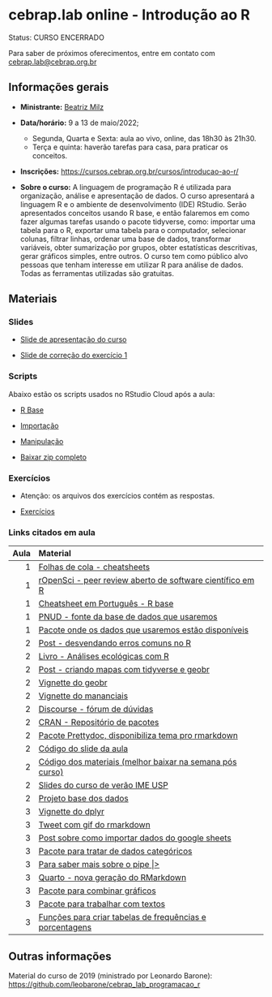 
<!-- README.md is generated from README.Rmd. Please edit that file -->

# cebrap.lab online - Introdução ao R

Status: CURSO ENCERRADO

Para saber de próximos oferecimentos, entre em contato com
<cebrap.lab@cebrap.org.br>

## Informações gerais

-   **Ministrante:** [Beatriz Milz](https://beatrizmilz.com/about/)

-   **Data/horário:** 9 a 13 de maio/2022;

    -   Segunda, Quarta e Sexta: aula ao vivo, online, das 18h30 às
        21h30.
    -   Terça e quinta: haverão tarefas para casa, para praticar os
        conceitos.

-   **Inscrições:**
    <https://cursos.cebrap.org.br/cursos/introducao-ao-r/>

-   **Sobre o curso:** A linguagem de programação R é utilizada para
    organização, análise e apresentação de dados. O curso apresentará a
    linguagem R e o ambiente de desenvolvimento (IDE) RStudio. Serão
    apresentados conceitos usando R base, e então falaremos em como
    fazer algumas tarefas usando o pacote tidyverse, como: importar uma
    tabela para o R, exportar uma tabela para o computador, selecionar
    colunas, filtrar linhas, ordenar uma base de dados, transformar
    variáveis, obter sumarização por grupos, obter estatísticas
    descritivas, gerar gráficos simples, entre outros. O curso tem como
    público alvo pessoas que tenham interesse em utilizar R para análise
    de dados. Todas as ferramentas utilizadas são gratuitas.

## Materiais

### Slides

-   [Slide de apresentação do
    curso](https://beatrizmilz.github.io/cebrap-lab-intro-R-5-2022/slides/introducao-ao-curso.html#/)

-   [Slide de correção do exercício
    1](https://beatrizmilz.github.io/cebrap-lab-intro-R-5-2022/slides/aula-2.html)

### Scripts

Abaixo estão os scripts usados no RStudio Cloud após a aula:

-   [R
    Base](https://github.com/beatrizmilz/cebrap-lab-intro-R-5-2022/blob/main/materiais_rstudio_cloud_pos_aula/Topico-1-R-base/1-r-base.Rmde)

-   [Importação](https://github.com/beatrizmilz/cebrap-lab-intro-R-5-2022/blob/main/materiais_rstudio_cloud_pos_aula/Topico-2-importacao/2-importacao.Rmd)

-   [Manipulação](https://github.com/beatrizmilz/cebrap-lab-intro-R-5-2022/blob/main/materiais_rstudio_cloud_pos_aula/Topico-3-manipulacao/3-manipulacao.Rmd)

-   [Baixar zip
    completo](https://github.com/beatrizmilz/cebrap-lab-intro-R-5-2022/archive/refs/heads/main.zip)

### Exercícios

-   Atenção: os arquivos dos exercícios contém as respostas.

-   [Exercícios](https://github.com/beatrizmilz/cebrap-lab-intro-R-5-2022/tree/main/exercicios)

### Links citados em aula

| Aula | Material                                                                                                                                                    |
|-----:|:------------------------------------------------------------------------------------------------------------------------------------------------------------|
|    1 | [Folhas de cola - cheatsheets](https://www.rstudio.com/resources/cheatsheets/)                                                                              |
|    1 | [rOpenSci - peer review aberto de software científico em R](https://ropensci.org/packages/all/)                                                             |
|    1 | [Cheatsheet em Português - R base](https://raw.githubusercontent.com/rstudio/cheatsheets/main/translations/portuguese/base-r_pt_br.pdf)                     |
|    1 | [PNUD - fonte da base de dados que usaremos](https://www.br.undp.org/content/brazil/pt/home/idh0/atlas-do-desenvolvimento-humano/atlas-dos-municipios.html) |
|    1 | [Pacote onde os dados que usaremos estão disponíveis](https://abjur.github.io/abjData/)                                                                     |
|    2 | [Post - desvendando erros comuns no R](https://beatrizmilz.com/blog/2021-03-29-desvendando-erros/)                                                          |
|    2 | [Livro - Análises ecológicas com R](https://analises-ecologicas.netlify.app/)                                                                               |
|    2 | [Post - criando mapas com tidyverse e geobr](https://beatrizmilz.com/blog/2020-07-27-criando-mapas-com-os-pacotes-tidyverse-e-geobr/)                       |
|    2 | [Vignette do geobr](https://ipeagit.github.io/geobr/articles/intro_to_geobr.html)                                                                           |
|    2 | [Vignette do mananciais](https://beatrizmilz.github.io/mananciais/articles/graficos.html)                                                                   |
|    2 | [Discourse - fórum de dúvidas](https://discourse.curso-r.com/)                                                                                              |
|    2 | [CRAN - Repositório de pacotes](https://cran.r-project.org/index.html)                                                                                      |
|    2 | [Pacote Prettydoc, disponibiliza tema pro rmarkdown](https://prettydoc.statr.me/)                                                                           |
|    2 | [Código do slide da aula](https://github.com/beatrizmilz/cebrap-lab-intro-R-5-2022/blob/main/slides/introducao-ao-curso.qmd)                                |
|    2 | [Código dos materiais (melhor baixar na semana pós curso)](https://github.com/beatrizmilz/cebrap-lab-intro-R-5-2022/archive/refs/heads/main.zip)            |
|    2 | [Slides do curso de verão IME USP](https://beatrizmilz.github.io/2022-curso-de-verao-ime-usp-relatorios/slides/#20)                                         |
|    2 | [Projeto base dos dados](https://basedosdados.org/)                                                                                                         |
|    3 | [Vignette do dplyr](https://dplyr.tidyverse.org/articles/dplyr.html)                                                                                        |
|    3 | [Tweet com gif do rmarkdown](https://twitter.com/rstudio/status/1524422593553387520?s=20&t=77vyLyN_QzLA9jDlnbEmQg)                                          |
|    3 | [Post sobre como importar dados do google sheets](https://beatrizmilz.com/blog/2022-03-08-googlesheets4/)                                                   |
|    3 | [Pacote para tratar de dados categóricos](https://forcats.tidyverse.org/articles/forcats.html)                                                              |
|    3 | [Para saber mais sobre o pipe \|\>](https://beatrizmilz.com/blog/2021-05-18-experimentando-o-r-410/)                                                        |
|    3 | [Quarto - nova geração do RMarkdown](https://quarto.org/docs/get-started/hello/rstudio.html)                                                                |
|    3 | [Pacote para combinar gráficos](https://patchwork.data-imaginist.com/articles/patchwork.html)                                                               |
|    3 | [Pacote para trabalhar com textos](https://stringr.tidyverse.org/articles/stringr.html)                                                                     |
|    3 | [Funções para criar tabelas de frequências e porcentagens](https://cran.r-project.org/web/packages/janitor/vignettes/tabyls.html)                           |

## Outras informações

Material do curso de 2019 (ministrado por Leonardo Barone):
<https://github.com/leobarone/cebrap_lab_programacao_r>
